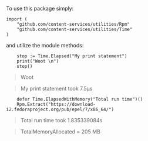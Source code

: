 To use this package simply: 

```
import (
	"github.com/content-services/utilities/Rpm"
	"github.com/content-services/utilities/Time"
)
```

and utilize the module methods:

```
 	stop := Time.Elapsed("My print statement")
	print("Woot \n")
	stop()
```

> Woot

> My print statement took 7.5µs

```
	defer Time.ElapsedWithMemory("Total run time")()
	Rpm.Extract("https://download-i2.fedoraproject.org/pub/epel/7/x86_64/")
```

>Total run time took 1.835339084s

>TotalMemoryAllocated = 205 MB
